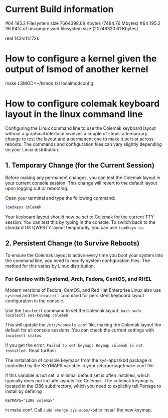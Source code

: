 
# Current Build information

#64 195.2 Filesystem size 7664398.69 Kbytes (7484.76 Mbytes)
#64 195.2       36.94% of uncompressed filesystem size (20746320.61 Kbytes)

real    142m11.172s


# How to configure a kernel given the output of lsmod of another kernel

make LSMOD=~/lsmod.txt localmodconfig


# How to configure colemak keyboard layout in the linux command line

Configuring the Linux command line to use the Colemak keyboard layout
without a graphical interface involves a couple of steps: a temporary
change to test the layout and a permanent one to make it persist
across reboots. The commands and configuration files can vary slightly
depending on your Linux distribution.

## 1. Temporary Change (for the Current Session)

Before making any permanent changes, you can test the Colemak layout
in your current console session. This change will revert to the
default layout upon logging out or rebooting.

Open your terminal and type the following command:
```bash
loadkeys colemak
```

Your keyboard layout should now be set to Colemak for the current TTY
session. You can test this by typing in the console. To switch back to
the standard US QWERTY layout temporarily, you can use `loadkeys us`.

## 2. Persistent Change (to Survive Reboots)

To ensure the Colemak layout is active every time you boot your system
into the command line, you need to modify system configuration
files. The method for this varies by Linux distribution.


### For Gentoo with Systemd, Arch, Fedora, CentOS, and RHEL

Modern versions of Fedora, CentOS, and Red Hat Enterprise Linux also
use `systemd` and the `localectl` command for persistent keyboard
layout configuration in the console.

Use the `localectl` command to set the Colemak layout:
    ```bash
    sudo localectl set-keymap colemak
    ```

This will update the `/etc/vconsole.conf` file, making the Colemak
layout the default for all console sessions. You can check the current
settings with `localectl status`.

If you get the error: `Failed to set keymap: Keymap colemak is not
installed.` Read further:

The installation of console keymaps from the sys-apps/kbd package is
controlled by the KEYMAPS variable in your /etc/portage/make.conf file

If this variable is not set, a minimal default set is often installed,
which typically does not include layouts like Colemak. The colemak
keymap is located in the i386 subdirectory, which you need to
explicitly tell Portage to install by defining 

```
KEYMAPS="i386 colemak"
```

in make.conf. Call `sudo emerge sys-apps/kbd` to install the new keymap.